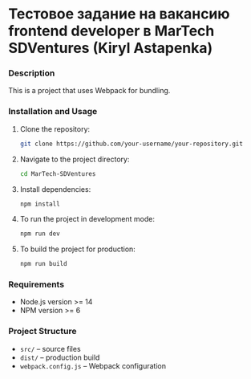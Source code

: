 # Тестовое задание на вакансию frontend developer в MarTech SDVentures (Kiryl Astapenka)

### Description
This is a project that uses Webpack for bundling.

### Installation and Usage

1. Clone the repository:
   ```bash
   git clone https://github.com/your-username/your-repository.git
   ```

2. Navigate to the project directory:
   ```bash
   cd MarTech-SDVentures
   ```

3. Install dependencies:
   ```bash
   npm install
   ```

4. To run the project in development mode:
   ```bash
   npm run dev
   ```

5. To build the project for production:
   ```bash
   npm run build
   ```

### Requirements
- Node.js version >= 14
- NPM version >= 6

### Project Structure
- `src/` – source files
- `dist/` – production build
- `webpack.config.js` – Webpack configuration
